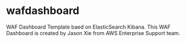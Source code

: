 # wafdashboard
WAF Dashboard Template baed on ElasticSearch Kibana.  This WAF Dashboard is created by Jason Xie from AWS Enterprise Support team.
